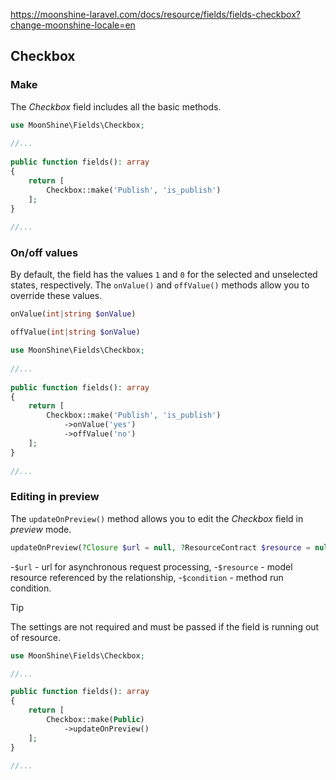 https://moonshine-laravel.com/docs/resource/fields/fields-checkbox?change-moonshine-locale=en

## Checkbox

<a name="make"></a>
### Make
The *Checkbox* field includes all the basic methods.

```php
use MoonShine\Fields\Checkbox; 
 
//...
 
public function fields(): array
{
    return [
        Checkbox::make('Publish', 'is_publish') 
    ];
}
 
//...
```
 
<a name="on-off"></a>
### On/off values

By default, the field has the values `1` and `0` for the selected and unselected states, respectively. The `onValue()` and `offValue()` methods allow you to override these values.

```php
onValue(int|string $onValue)
```

```php
offValue(int|string $onValue)
```

```php
use MoonShine\Fields\Checkbox;
 
//...
 
public function fields(): array
{
    return [
        Checkbox::make('Publish', 'is_publish')
            ->onValue('yes')
            ->offValue('no')
    ];
}
 
//...

```

<a name="editing-in-preview"></a>
### Editing in preview
The `updateOnPreview()` method allows you to edit the *Checkbox* field in *preview* mode.

```php
updateOnPreview(?Closure $url = null, ?ResourceContract $resource = null, mixed $condition = null)
```
-`$url` - url for asynchronous request processing,
-`$resource` - model resource referenced by the relationship,
-`$condition` - method run condition.

>[!TIP]
>The settings are not required and must be passed if the field is running out of resource.

```php
use MoonShine\Fields\Checkbox;

//...

public function fields(): array
{
    return [
        Checkbox::make(Public)
            ->updateOnPreview()
    ];
}

//...
```
